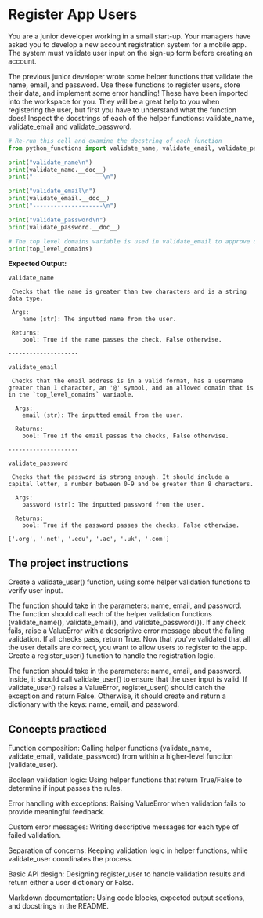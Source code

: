 # Register App Users

You are a junior developer working in a small start-up. Your managers have asked you to develop a new account registration system for a mobile app. The system must validate user
input on the sign-up form before creating an account.

The previous junior developer wrote some helper functions that validate the name, email, and password. Use these functions to register users, store their data, and implement 
some error handling! These have been imported into the workspace for you. They will be a great help to you when registering the user, but first you have to understand what the 
function does! Inspect the docstrings of each of the helper functions: validate_name, validate_email and validate_password.

```python
# Re-run this cell and examine the docstring of each function
from python_functions import validate_name, validate_email, validate_password, top_level_domains

print("validate_name\n")
print(validate_name.__doc__)
print("--------------------\n")

print("validate_email\n")
print(validate_email.__doc__) 
print("--------------------\n")

print("validate_password\n")
print(validate_password.__doc__)

# The top level domains variable is used in validate_email to approve only certain email domains
print(top_level_domains)
```

**Expected Output:**

```
validate_name

 Checks that the name is greater than two characters and is a string data type.

 Args:
    name (str): The inputted name from the user.

 Returns:
    bool: True if the name passes the check, False otherwise.
    
--------------------

validate_email

 Checks that the email address is in a valid format, has a username greater than 1 character, an '@' symbol, and an allowed domain that is in the `top_level_domains` variable.

  Args:
    email (str): The inputted email from the user.

  Returns:
    bool: True if the email passes the checks, False otherwise.
    
--------------------

validate_password

 Checks that the password is strong enough. It should include a capital letter, a number between 0-9 and be greater than 8 characters.

  Args:
    password (str): The inputted password from the user.

  Returns:
    bool: True if the password passes the checks, False otherwise.
    
['.org', '.net', '.edu', '.ac', '.uk', '.com']
```
## The project instructions

Create a validate_user() function, using some helper validation functions to verify user input.

The function should take in the parameters: name, email, and password.
The function should call each of the helper validation functions (validate_name(), validate_email(), and validate_password()).
If any check fails, raise a ValueError with a descriptive error message about the failing validation.
If all checks pass, return True.
Now that you've validated that all the user details are correct, you want to allow users to register to the app. Create a register_user() function to handle the registration logic.

The function should take in the parameters: name, email, and password.
Inside, it should call validate_user() to ensure that the user input is valid.
If validate_user() raises a ValueError, register_user() should catch the exception and return False.
Otherwise, it should create and return a dictionary with the keys: name, email, and password.

## Concepts practiced

Function composition: Calling helper functions (validate_name, validate_email, validate_password) from within a higher-level function (validate_user).

Boolean validation logic: Using helper functions that return True/False to determine if input passes the rules.

Error handling with exceptions: Raising ValueError when validation fails to provide meaningful feedback.

Custom error messages: Writing descriptive messages for each type of failed validation.

Separation of concerns: Keeping validation logic in helper functions, while validate_user coordinates the process.

Basic API design: Designing register_user to handle validation results and return either a user dictionary or False.

Markdown documentation: Using code blocks, expected output sections, and docstrings in the README.

